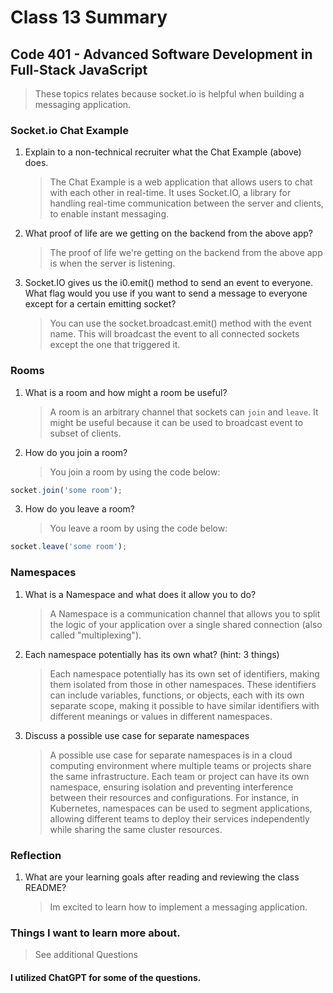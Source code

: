 # Class 13 Summary
## Code 401 - Advanced Software Development in Full-Stack JavaScript

> These topics relates because socket.io is helpful when building a messaging application.

### Socket.io Chat Example

1. Explain to a non-technical recruiter what the Chat Example (above) does.
   > The Chat Example is a web application that allows users to chat with each other in real-time. It uses Socket.IO, a library for handling real-time communication between the server and clients, to enable instant messaging.
2. What proof of life are we getting on the backend from the above app?
   > The proof of life we're getting on the backend from the above app is when the server is listening.
3. Socket.IO gives us the i0.emit() method to send an event to everyone. What flag would you use if you want to send a message to everyone except for a certain emitting socket?
   > You can use the socket.broadcast.emit() method with the event name. This will broadcast the event to all connected sockets except the one that triggered it.

### Rooms

1. What is a room and how might a room be useful?
   > A room is an arbitrary channel that sockets can `join` and `leave`. It might be useful because it can be used to broadcast event to subset of clients.
2. How do you join a room?
   > You join a room by using the code below:

```javascript
socket.join('some room');
```

3. How do you leave a room?
   > You leave a room by using the code below:

```javascript
socket.leave('some room');
```

### Namespaces

1. What is a Namespace and what does it allow you to do?
   > A Namespace is a communication channel that allows you to split the logic of your application over a single shared connection (also called "multiplexing").
2. Each namespace potentially has its own what? (hint: 3 things)
   > Each namespace potentially has its own set of identifiers, making them isolated from those in other namespaces. These identifiers can include variables, functions, or objects, each with its own separate scope, making it possible to have similar identifiers with different meanings or values in different namespaces.
3. Discuss a possible use case for separate namespaces
   > A possible use case for separate namespaces is in a cloud computing environment where multiple teams or projects share the same infrastructure. Each team or project can have its own namespace, ensuring isolation and preventing interference between their resources and configurations. For instance, in Kubernetes, namespaces can be used to segment applications, allowing different teams to deploy their services independently while sharing the same cluster resources.

### Reflection

1. What are your learning goals after reading and reviewing the class README?
   > Im excited to learn how to implement a messaging application.

### Things I want to learn more about.

> See additional Questions

#### I utilized ChatGPT for some of the questions.
